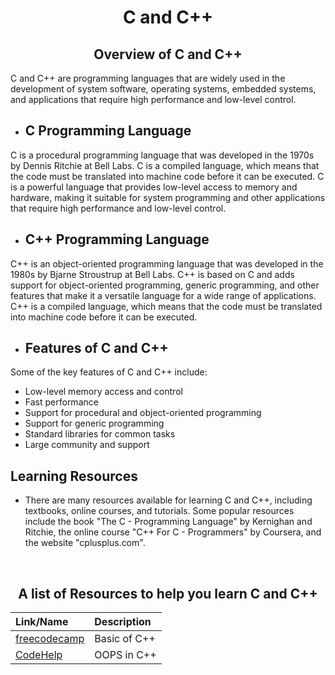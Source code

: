 # <div align="center">C and C++ </dov>

## <div align="center"> Overview of C and C++</div>


C and C++ are programming languages that are widely used in the development of system software, operating systems, embedded systems, and applications that require high performance and low-level control.

- ## C Programming Language
C is a procedural programming language that was developed in the 1970s by Dennis Ritchie at Bell Labs. C is a compiled language, which means that the code must be translated into machine code before it can be executed. C is a powerful language that provides low-level access to memory and hardware, making it suitable for system programming and other applications that require high performance and low-level control.

- ## C++ Programming Language
C++ is an object-oriented programming language that was developed in the 1980s by Bjarne Stroustrup at Bell Labs. C++ is based on C and adds support for object-oriented programming, generic programming, and other features that make it a versatile language for a wide range of applications. C++ is a compiled language, which means that the code must be translated into machine code before it can be executed.

- ## Features of C and C++
Some of the key features of C and C++ include:

- Low-level memory access and control
- Fast performance
- Support for procedural and object-oriented programming
- Support for generic programming
- Standard libraries for common tasks
- Large community and support

## Learning Resources
- There are many resources available for learning C and C++, including textbooks,  online courses, and tutorials. Some popular resources include the book "The C - Programming Language" by Kernighan and Ritchie, the online course "C++ For C - Programmers" by Coursera, and the website "cplusplus.com".

<br/>

## <div align="center">A list of Resources to help you learn C and C++</div>

<div align="center">

| Link/Name                                      | Description                           |
|:----------------------------------------------|:-------------------------------------|
|[freecodecamp](https://www.youtube.com/watch?v=vLnPwxZdW4Y) |Basic of C++|
|[CodeHelp](https://www.youtube.com/watch?v=i_5pvt7ag7E) |OOPS in C++|



</div>
